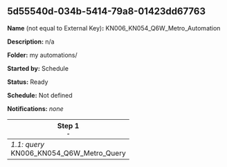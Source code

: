 ## 5d55540d-034b-5414-79a8-01423dd67763

**Name** (not equal to External Key)**:** KN006_KN054_Q6W_Metro_Automation

**Description:** n/a

**Folder:** my automations/

**Started by:** Schedule

**Status:** Ready

**Schedule:** Not defined

**Notifications:** _none_


| Step 1<br>_<small>-</small>_ |
| --- |
| _1.1: query_<br>KN006_KN054_Q6W_Metro_Query |
